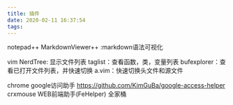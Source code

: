 ```yaml
---
title: 插件
date: 2020-02-11 16:37:54
tags:
---
```


notepad++
MarkdownViewer++ :markdown语法可视化

vim
NerdTree: 显示文件列表
taglist：查看函数，类，变量列表
bufexplorer：查看已打开文件列表，并快速切换
a.vim：快速切换头文件和源文件

chrome
google访问助手 https://github.com/KimGuBa/google-access-helper
crxmouse
WEB前端助手(FeHelper) 全家桶
